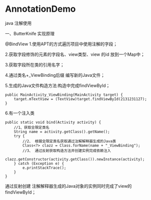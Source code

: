 # AnnotationDemo
java 注解使用

一、ButterKnife 实现原理

@BindView
1.使用APT的方式遍历项目中使用注解的字段；

2.获取字段修饰的元素的字段名、view类型、view 的id 放到一个Map中；

3.获取字段所在类的引用名字；

4.通过类名+_ViewBinding后缀 编写新的Java文件；

5.生成的Java文件构造方法:构造中完成findViewById；

```
public MainActivity_ViewBinding(MainActivity target) {
    target.mTextView = (TextView)target.findViewById(2131231127);
}
```

6.有一个注入类
```
public static void bind(Activity activity) {
    //1、获取全限定类名
    String name = activity.getClass().getName();
    try {
        //2、 根据全限定类名获取通过注解解释器生成的Java类
        Class<?> clazz = Class.forName(name + "_ViewBinding");
        //3、 通过反射获取构造方法并创建实例完成依赖注入
        clazz.getConstructor(activity.getClass()).newInstance(activity);
    } catch (Exception e) {
        e.printStackTrace();
    }
}
```

通过反射创建 注解解释器生成的Java对象的实例同时完成了view的findViewById；
